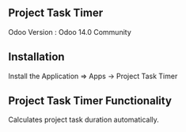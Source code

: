 Project Task Timer
------------------------------------

Odoo Version : Odoo 14.0 Community

Installation
-------------------------------------
Install the Application => Apps -> Project Task Timer

Project Task Timer Functionality
---------------------------------------------

Calculates project task duration automatically.